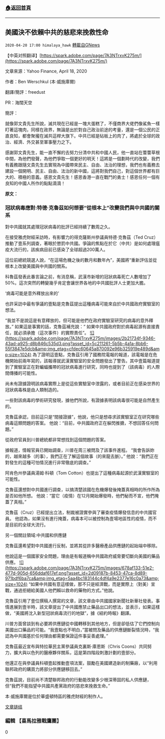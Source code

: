 ###  [:house:返回首頁](https://github.com/ourhimalayas/txt)
---

## 美國決不依賴中共的慈悲來挽救性命
`2020-04-20 17:00 himalaya_hawk` [轉載自GNews](https://gnews.org/zh-hant/179534/)

【中英对照翻译】[https://spark.adobe.com/page/7A3NTrxvK275m/](https://spark.adobe.com/page/7A3NTrxvK275m/)

文章來源：Yahoo Finance, April 18, 2020

作者：Ben Werschkul (本·威施庫爾)

翻譯/簡評：freedust

PR：海闊天空

簡評：

就像郭文貴先生所說，滅共現在已經是一塊大蛋糕了，不僅商界大佬們像鯊魚一樣盯著這塊肉，同樣在政界，無論是出於對自己政治前途的考量，還是一個公民的正直良知，都會聚攏在滅共這桿大旗下。中共已經是砧板上的肉了，將處於全球的政治、經濟、外交甚至軍事壓力之下。

感謝郭文貴先生，能一直不懈的去努力分清中共和中國人民，他一直站在蕓蕓草根中間，為他們發聲，為他們爭取一個更好的明天！這將是一個劃時代的改變，我們有義務跟隨文貴先生去實現為中國帶來民主、自由、法治的理想，我們也有義務去建設一個開明、民主、自由、法治的新中國，這將對我們自己，對這個世界都有巨大的、積極的意義。感恩文貴先生！感恩香港一直在戰鬥的勇士！感恩任何一個有良知的中國人所作的點點滴滴！

**原文：**

### **冠狀病毒應對:特德·克魯茲如何想要“從根本上”改變我們與中共國的關系**

對中共國就其處理冠狀病毒的批評已經持續了數周之久。

在接受雅虎財經采訪時，有影響力的得克薩斯州參議員特德·克魯茲（Ted Cruz）推動了壹系列調查，著眼於懲罰中共國。爭論的焦點在於它（中共）是如何處理瘟疫大流行的，該疾病目前已感染了全球超過200萬人。

這位前總統競選人說，“在這場危機之後的數月和數年內”，美國將“重新評估並從根本上改變美國與中共國的關系。

科魯茲發表此番言論之前，有消息稱，武漢市新增的冠狀病毒死亡人數增加了50%。這次突然的轉變幾乎肯定會讓世界各地的中共國批評人士更加大膽。

‘病毒可能是意外釋放出來的’

也許采訪中最有爭議的壹點是克魯茲提出這種病毒可能來自於中共國政府實驗室的想法。

“我並不是說這是有意釋放的，但可能是他們在政府實驗室研究的病毒的意外釋放。” 如果這是事實的話，克魯茲補充說：“ 如果中共國政府對於病毒起源有直接責任，就必須承擔（這次事件）的實際責任”。
[!\[\](https://spark.adobe.com/page/7A3NTrxvK275m/images/2b21734f-9346-43ad-a925-d8b846c535d3.png?asset_id=5c211261-5b5b-4a1a-8bb6-55f3847e5dcb&amp;img_etag=cfdec60645a870092e96b325919e489d&amp;size=1024)](https://spark.adobe.com/page/7A3NTrxvK275m/images/2b21734f-9346-43ad-a925-d8b846c535d3.png?asset_id=5c211261-5b5b-4a1a-8bb6-55f3847e5dcb&amp;img_etag=cfdec60645a870092e96b325919e489d&amp;size=1024)
為了證明這壹點，克魯茲引用了國務院電報的報道，該電報是在危機開始前兩年寫的，該報導就武漢實驗室的安全問題發出了警告。其中壹篇報道提到了實驗室正在對蝙蝠攜帶的冠狀病毒進行研究，同時也提到了（該病毒）的人際間傳播的可能性。

尚未有證據證明該病毒實際上是從這些實驗室中泄露的，或者目前正在感染世界的冠狀病毒株是由人類制造的。

一些對該病毒的學術研究發現，據他們所說，有證據表明該病毒很可能是自然產生的。

克魯茲承認，目前這只是“間接證據”，他說，他只是想尋求該實驗室正在研究哪些病毒這類問題的答案。 他說：“目前，中共國政府正在躲閃推搪，不想回答任何問題。”

從政府官員到川普總統都非常想找到這個問題的答案。

據報道，情報官員已開始調查，川普在周三被問及了該事件進程。 “我會告訴妳的，越來越多（的事），我們正在了解這個故事（的來龍去脈）。” 他說：“我們正在對發生的這種可怕情況進行非常徹底的調查。”

阿肯色州參議員湯姆·科頓（Tom Cotton）也提出了這種病毒起源於武漢實驗室的可能性。

克魯茲還想對中共國進行調查，以搞清楚該國在危機爆發後掩蓋真相時的所作所為是否如他所想。 他說：“當它（疫情）在12月開始爆發時，他們秘而不宣，他們掩蓋了真相。”

克魯茲（Cruz）已經提出立法，制裁被證實參與了審查疫情爆發信息的中共國官員。 他認為，如果沒有進行掩蓋，病毒本可以被控制為壹場地區性的疫情，而不是目前的全球大流行。

另一個關註領域:中共國和供應鏈

克魯茲還希望對中共國進行反制，並將其從許多醫療產品供應鏈的起始端中移除。

他說這是一個國家安全問題，理由是有報道稱中共國政府威脅要切斷向美國的藥品供應。
[!\[\](https://spark.adobe.com/page/7A3NTrxvK275m/images/678af133-51e2-477d-905d-656ddaf617ef.png?asset_id=2d09187b-8453-47ca-8d89-971bdf6ba7ca&amp;img_etag=5aa4bc183144c4df4a9e2377e16c0a73&amp;size=1024)](https://spark.adobe.com/page/7A3NTrxvK275m/images/678af133-51e2-477d-905d-656ddaf617ef.png?asset_id=2d09187b-8453-47ca-8d89-971bdf6ba7ca&amp;img_etag=5aa4bc183144c4df4a9e2377e16c0a73&amp;size=1024)
“如果中共國有意這樣做，那不只是經濟戰，而是實際上（對美）宣戰，通過拒絕給美國人他們賴以救命的藥物的方式。”他說。

克魯茲引用了壹位撰稿人撰寫的文章，該文章由中共國國家新聞社新華社發表。事情進展到壹半時，該文章提出了中共國應禁止藥品出口的想法，並表示，如果這樣做，“美國將沈入新型冠狀病毒流行的地獄”，據《紐約時報》翻譯。

川普方面曾談到有必要將供應鏈從中國轉移到其他地方，但是卻低估了它們控制向美國出口藥品的可能。“我壹點也不明白，”當被問及藥品的供應鏈斷裂情況時，“我認為中共國基於任何理由都需要保證這件事妥善處理。”

克魯茲最近宣布與特拉華民主黨參議員克裏斯·庫恩斯（Chris Coons）共同努力，擴大與以色列的醫療夥伴關系，這是第四階段刺激計劃的壹部分。

他還正在與參議員科頓壹起推動壹項法案，鼓勵在美國建造新的制藥廠，以“利用聯邦政府的購買力將部分供應鏈移回去。”

克魯茲說，目前尚不清楚聯邦政府的行動能改變多少根深蒂固的私人供應鏈，但“我們不能指望中共國共產黨政府的慈悲來挽救生命。”

本·威施庫爾是位於華盛頓特區的雅虎財經的制作人。

[文章链结](https://finance.yahoo.com/news/coronavirus-response-how-ted-cruz-wants-to-fundamentally-change-our-relationship-with-china-172049865.html?soc_src=social-sh&amp;soc_trk=tw&amp;guccounter=1&amp;guce_referrer=aHR0cHM6Ly90LmNvL2xYNnliS0o3Zmc_YW1wPTE&amp;guce_referrer_sig=AQAAAIZwDKkXyMYBr27gHhNeoNb8Xa_ZbkFNRW1SMBYKn6nJJlOiy6hvngyxufEuCKqx6wcJ-GTV5btYKQ0HYl5BfrYBVSQr5V5DcFL7P_5KnGiLxvMYyRf5Abb7icUbPNqIMZR5gOPgiwVA_H6RWGgbLkd4YDjXoA8J00DmkEEFtBn1)

### **編輯 【喜馬拉雅戰鷹團】**

0
